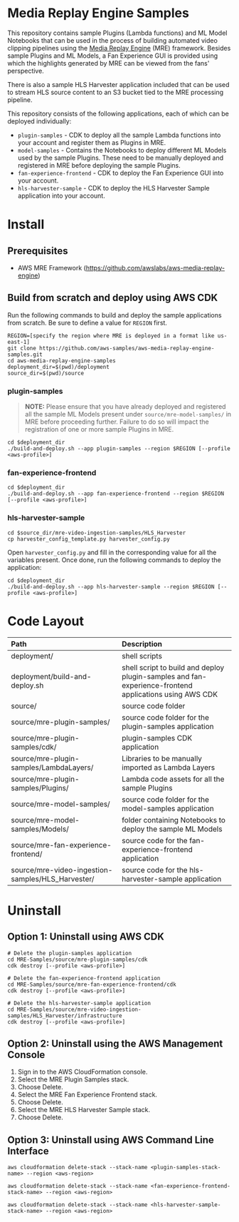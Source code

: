 # Media Replay Engine Samples #

This repository contains sample Plugins (Lambda functions) and ML Model Notebooks that can be used in the process of building automated video clipping pipelines using the [Media Replay Engine](https://github.com/awslabs/aws-media-replay-engine) (MRE) framework. Besides sample Plugins and ML Models, a Fan Experience GUI is provided using which the highlights generated by MRE can be viewed from the fans' perspective.

There is also a sample HLS Harvester application included that can be used to stream HLS source content to an S3 bucket tied to the MRE processing pipeline.

This repository consists of the following applications, each of which can be deployed individually:

* `plugin-samples` - CDK to deploy all the sample Lambda functions into your account and register them as Plugins in MRE.
* `model-samples` - Contains the Notebooks to deploy different ML Models used by the sample Plugins. These need to be manually deployed and registered in MRE before deploying the sample Plugins.
* `fan-experience-frontend` - CDK to deploy the Fan Experience GUI into your account.
* `hls-harvester-sample` - CDK to deploy the HLS Harvester Sample application into your account.

# Install

## Prerequisites

* AWS MRE Framework (https://github.com/awslabs/aws-media-replay-engine)

## Build from scratch and deploy using AWS CDK

Run the following commands to build and deploy the sample applications from scratch. Be sure to define a value for `REGION` first.

```
REGION=[specify the region where MRE is deployed in a format like us-east-1]
git clone https://github.com/aws-samples/aws-media-replay-engine-samples.git
cd aws-media-replay-engine-samples
deployment_dir=$(pwd)/deployment
source_dir=$(pwd)/source
```

### plugin-samples

> **NOTE:** Please ensure that you have already deployed and registered all the sample ML Models present under `source/mre-model-samples/` in MRE before proceeding further. Failure to do so will impact the registration of one or more sample Plugins in MRE.

```
cd $deployment_dir
./build-and-deploy.sh --app plugin-samples --region $REGION [--profile <aws-profile>]
```

### fan-experience-frontend

```
cd $deployment_dir
./build-and-deploy.sh --app fan-experience-frontend --region $REGION [--profile <aws-profile>]
```

### hls-harvester-sample

```
cd $source_dir/mre-video-ingestion-samples/HLS_Harvester
cp harvester_config_template.py harvester_config.py
```

Open `harvester_config.py` and fill in the corresponding value for all the variables present. Once done, run the following commands to deploy the application:

```
cd $deployment_dir
./build-and-deploy.sh --app hls-harvester-sample --region $REGION [--profile <aws-profile>]
```

# Code Layout

| Path | Description |
|:---  |:------------|
| deployment/ |	shell scripts |
| deployment/build-and-deploy.sh | shell script to build and deploy plugin-samples and fan-experience-frontend applications using AWS CDK |
| source/ | source code folder |
| source/mre-plugin-samples/ | source code folder for the plugin-samples application |
| source/mre-plugin-samples/cdk/ | plugin-samples CDK application |
| source/mre-plugin-samples/LambdaLayers/ | Libraries to be manually imported as Lambda Layers |
| source/mre-plugin-samples/Plugins/ | Lambda code assets for all the sample Plugins |
| source/mre-model-samples/ | source code folder for the model-samples application |
| source/mre-model-samples/Models/ | folder containing Notebooks to deploy the sample ML Models |
| source/mre-fan-experience-frontend/ | source code for the fan-experience-frontend application |
| source/mre-video-ingestion-samples/HLS_Harvester/ | source code for the hls-harvester-sample application |

# Uninstall

## Option 1: Uninstall using AWS CDK
```
# Delete the plugin-samples application
cd MRE-Samples/source/mre-plugin-samples/cdk
cdk destroy [--profile <aws-profile>]

# Delete the fan-experience-frontend application
cd MRE-Samples/source/mre-fan-experience-frontend/cdk
cdk destroy [--profile <aws-profile>]

# Delete the hls-harvester-sample application
cd MRE-Samples/source/mre-video-ingestion-samples/HLS_Harvester/infrastructure
cdk destroy [--profile <aws-profile>]
```

## Option 2: Uninstall using the AWS Management Console
1. Sign in to the AWS CloudFormation console.
2. Select the MRE Plugin Samples stack.
3. Choose Delete.
4. Select the MRE Fan Experience Frontend stack.
5. Choose Delete.
6. Select the MRE HLS Harvester Sample stack.
7. Choose Delete.

## Option 3: Uninstall using AWS Command Line Interface
```
aws cloudformation delete-stack --stack-name <plugin-samples-stack-name> --region <aws-region>

aws cloudformation delete-stack --stack-name <fan-experience-frontend-stack-name> --region <aws-region>

aws cloudformation delete-stack --stack-name <hls-harvester-sample-stack-name> --region <aws-region>
```
